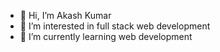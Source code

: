 - 👋 Hi, I’m Akash Kumar
- 👀 I’m interested in full stack web development
- 🌱 I’m currently learning web development 
<!---
Akkii97/Akkii97 is a ✨ special ✨ repository because its `README.md` (this file) appears on your GitHub profile.
You can click the Preview link to take a look at your changes.
--->
